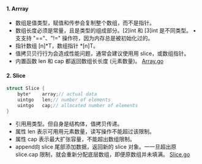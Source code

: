 #### 1. Arrray

-  数组是值类型，赋值和传参会复制整个数组，而不是指针。
-  数组长度必须是常量，且是类型的组成部分。[2]int 和 [3]int 是不同类型。 • ⽀支持 "=="、"!=" 操作符，因为内存总是被初始化过的。
-  指针数组 [n]*T，数组指针 *[n]T。
- 值拷⻉贝⾏行为会造成性能问题，通常会建议使⽤用 slice，或数组指针。
- 内置函数 len 和 cap 都返回数组⻓长度 (元素数量)。
[Array.go](./Array.go)
#### 2. Slice
``` c
struct Slice {
    byte*    array;// actual data
    uintgo   len;// number of elements
    uintgo   cap;// allocated number of elements
}
```

- 引⽤用类型。但⾃⾝是结构体，值拷贝传递。
- 属性 len 表⽰可⽤用元素数量，读写操作不能超过该限制。 
- 属性 cap 表示最⼤扩张容量，不能超出数组限制。
- append向 slice 尾部添加数据，返回新的 slice 对象。⼀一旦超出原 slice.cap 限制，就会重新分配底层数组，即便原数组并未填满。
[Slice.go](./Slice.go)
